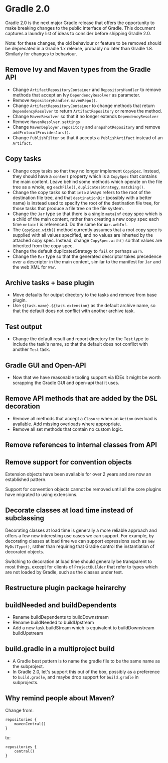 # Gradle 2.0

Gradle 2.0 is the next major Gradle release that offers the opportunity to make breaking changes to the public interface of Gradle. This document captures a laundry
list of ideas to consider before shipping Gradle 2.0.

Note: for these changes, the old behaviour or feature to be removed should be deprecated in a Gradle 1.x release, probably no later than Gradle 1.8. Similarly
for changes to behaviour.

## Remove Ivy and Maven types from the Gradle API

* Change `ArtifactRepositoryContainer` and `RepositoryHandler` to remove methods that accept an Ivy `DependencyResolver` as parameter.
* Remove `RepositoryHandler.mavenRepo()`.
* Change `ArtifactRepositoryContainer` to change methods that return `DependencyResolver` to return `ArtifactRepository` or remove the method.
* Change `MavenResolver` so that it no longer extends `DependencyResolver`
* Remove `MavenResolver.settings`
* Change `MavenDeployer.repository` and `snapshotRepository` and remove `addProtocolProviderJars()`.
* Change `PublishFilter` so that it accepts a `PublishArtifact` instead of an `Artifact`.

## Copy tasks

* Change copy tasks so that they no longer implement `CopySpec`. Instead, they should have a `content` property which is a `CopySpec` that contains the main content.
  Leave behind some methods which operate on the file tree as a whole, eg `eachFile()`, `duplicatesStrategy`, `matching()`.
* Change the copy tasks so that `into` always refers to the root of the destination file tree, and that `destinationDir` (possibly with a better name) is instead used
  to specify the root of the destination file tree, for those tasks that produce a file tree on the file system.
* Change the `Jar` type so that there is a single `metaInf` copy spec which is a child of the main content, rather than creating a new copy spec each time `metainf`
  is referenced. Do the same for `War.webInf`.
* The `CopySpec.with()` method currently assumes that a root copy spec is supplied with all values specified, and no values are inherted by the attached copy spec.
  Instead, change `CopySpec.with()` so that values are inherited from the copy spec.
* Change the default duplicatesStrategy to `fail` or perhaps `warn`.
* Change the `Ear` type so that the generated descriptor takes precedence over a descriptor in the main content, similar to the manifest for `Jar` and the
  web XML for `War`.

## Archive tasks + base plugin

* Move defaults for output directory to the tasks and remove from base plugin.
* Use `${task.name}.${task.extension}` as the default archive name, so that the default does not conflict with another
  archive task.

## Test output

* Change the default result and report directory for the `Test` type to include the task's name, so that the default
  does not conflict with another `Test` task.

## Gradle GUI and Open-API

* Now that we have reasonable tooling support via IDEs it might be worth scrapping the Gradle GUI and open-api that it uses.

## Remove API methods that are added by the DSL decoration

* Remove all methods that accept a `Closure` when an `Action` overload is available. Add missing overloads where appropriate.
* Remove all set methods that contain no custom logic.

## Remove references to internal classes from API

## Remove support for convention objects

Extension objects have been available for over 2 years and are now an established pattern.

Support for convention objects cannot be removed until all the core plugins have migrated to using extensions.

## Decorate classes at load time instead of subclassing

Decorating classes at load time is generally a more reliable approach and offers a few new interesting use cases we can support. For example, by decorating classes
at load time we can support expressions such as `new MyDslType()`, rather than requiring that Gradle control the instantiation of decorated objects.

Switching to decoration at load time should generally be transparent to most things, except for clients of `ProjectBuilder` that refer to types
which are not loaded by Gradle, such as the classes under test.

## Restructure plugin package heirarchy

## buildNeeded and buildDependents

* Rename buildDependents to buildDownstream
* Rename buildNeeded to buildUpstream
* Add a new task buildStream which is equivalent to buildDownstream buildUpstream

## build.gradle in a multiproject build

* A Gradle best pattern is to name the gradle file to be the same name as the subproject. 
* In Gradle 2.0, let's support this out of the box, possibly as a preference to `build.gradle`, and maybe drop support for `build.gradle` in subprojects.

## Why remind people about Maven?

Change from:

    repositories {
        mavenCentral()
    }

to:

    repositories {
        central()
    }
